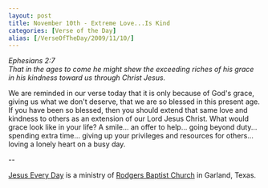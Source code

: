 ```yaml
---
layout: post
title: November 10th - Extreme Love...Is Kind
categories: [Verse of the Day]
alias: [/VerseOfTheDay/2009/11/10/]
---
```


_Ephesians 2:7  
That in the ages to come he might shew the exceeding riches of his
grace in his kindness toward us through Christ Jesus._

We are reminded in our verse today that it is only because of God's
grace, giving us what we don't deserve, that we are so blessed in this
present age. If you have been so blessed, then you should extend that
same love and kindness to others as an extension of our Lord Jesus
Christ. What would grace look like in your life? A smile... an offer
to help... going beyond duty... spending extra time... giving up your
privileges and resources for others... loving a lonely heart on a busy
day.

 --

<a href=http://jesuseveryday.net>Jesus Every Day</a> is a ministry of <a href=http://rodgersbaptist.net>Rodgers Baptist Church</a> in Garland, Texas.
